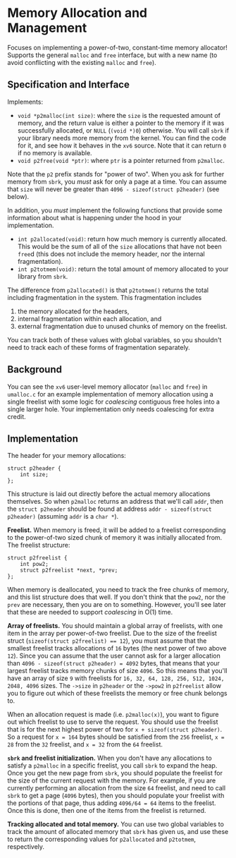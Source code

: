 # Memory Allocation and Management

Focuses on implementing a power-of-two, constant-time memory allocator!
Supports the general `malloc` and `free` interface, but with a new name (to avoid conflicting with the existing `malloc` and `free`).

## Specification and Interface

Implements:

- `void *p2malloc(int size)`: where the `size` is the requested amount of memory, and the return value is either a pointer to the memory if it was successfully allocated, or `NULL` (`(void *)0`) otherwise.
	You will call `sbrk` if your library needs more memory from the kernel.
	You can find the code for it, and see how it behaves in the `xv6` source.
	Note that it can return `0` if no memory is available.
- `void p2free(void *ptr)`: where `ptr` is a pointer returned from `p2malloc`.

Note that the `p2` prefix stands for "power of two".
When you ask for further memory from `sbrk`, you *must* ask for only a page at a time.
You can assume that `size` will never be greater than `4096 - sizeof(struct p2header)` (see below).

In addition, you *must* implement the following functions that provide some information about what is happening under the hood in your implementation.

- `int p2allocated(void)`: return how much memory is currently allocated.
	This would be the sum of all of the `size` allocations that have not been `free`d (this does not include the memory header, nor the internal fragmentation).
- `int p2totmem(void)`: return the total amount of memory allocated to your library from `sbrk`.


The difference from `p2allocated()` is that  `p2totmem()` returns the total including fragmentation in the system.
This fragmentation includes

1. the memory allocated for the headers,
2. internal fragmentation within each allocation, and
3. external fragmentation due to unused chunks of memory on the freelist.

You can track both of these values with global variables, so you shouldn't need to track each of these forms of fragmentation separately.

## Background

You can see the `xv6` user-level memory allocator (`malloc` and `free`) in `umalloc.c` for an example implementation of memory allocation using a single freelist with some logic for *coalescing* contiguous free holes into a single larger hole. Your implementation only needs coalescing for extra credit.

## Implementation

The header for your memory allocations:

```
struct p2header {
	int size;
};
```

This structure is laid out directly before the actual memory allocations themselves.
So when `p2malloc` returns an address that we'll call `addr`, then the `struct p2header` should be found at address `addr - sizeof(struct p2header)` (assuming `addr` is a `char *`).

**Freelist.**
When memory is freed, it will be added to a freelist corresponding to the power-of-two sized chunk of memory it was initially allocated from.
The freelist structure:

```
struct p2freelist {
	int pow2;
	struct p2freelist *next, *prev;
};
```

When memory is deallocated, you need to track the free chunks of memory, and this list structure does that well.
If you don't think that the `pow2`, nor the `prev` are necessary, then you are on to something.
However, you'll see later that these are needed to support *coalescing* in O(1) time.

**Array of freelists.**
You should maintain a global array of freelists, with one item in the array per power-of-two freelist.
Due to the size of the freelist struct (`sizeof(struct p2freelist) == 12`), you must assume that the smallest freelist tracks allocations of `16` bytes (the next power of two above `12`).
Since you can assume that the user cannot ask for a larger allocation than `4096 - sizeof(struct p2header) = 4092` bytes, that means that your largest freelist tracks memory chunks of size `4096`.
So this means that you'll have an array of size `9` with freelists for `16, 32, 64, 128, 256, 512, 1024, 2048, 4096` sizes.
The `->size` in `p2header` or the `->pow2` in `p2freelist` allow you to figure out which of these freelists the memory or free chunk belongs to.

When an allocation request is made (i.e. `p2malloc(x)`), you want to figure out which freelist to use to serve the request.
You should use the freelist that is for the next highest power of two for `x + sizeof(struct p2header)`.
So a request for `x = 164` bytes should be satisfied from the `256` freelist, `x = 28` from the `32` freelist, and `x = 32` from the `64` freelist.

**`sbrk` and freelist initialization.**
When you don't have any allocations to satisfy a `p2malloc` in a specific freelist, you call `sbrk` to expand the heap.
Once you get the new page from `sbrk`, you should populate the freelist for the size of the current request with the memory.
For example, if you are currently performing an allocation from the size `64` freelist, and need to call `sbrk` to get a page (`4096` bytes), then you should populate your freelist with the portions of that page, thus adding `4096/64 = 64` items to the freelist.
Once this is done, then one of the items from the freelist is returned.

**Tracking allocated and total memory.**
You can use two global variables to track the amount of allocated memory that `sbrk` has given us, and use these to return the corresponding values for `p2allocated` and `p2totmem`, respectively.
